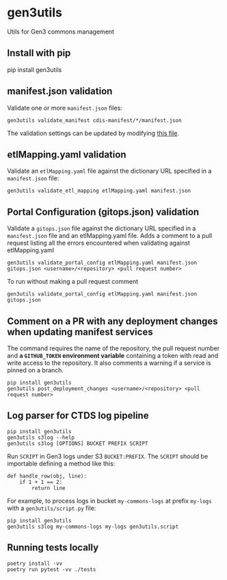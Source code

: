 # gen3utils

Utils for Gen3 commons management

## Install with pip
pip install gen3utils

## manifest.json validation

Validate one or more `manifest.json` files:
```
gen3utils validate_manifest cdis-manifest/*/manifest.json
```

The validation settings can be updated by modifying [this file](gen3utils/manifest/validation_config.yaml).

## etlMapping.yaml validation

Validate an `etlMapping.yaml` file against the dictionary URL specified in a `manifest.json` file:
```
gen3utils validate_etl_mapping etlMapping.yaml manifest.json
```

## Portal Configuration (gitops.json) validation

Validate a `gitops.json` file against the dictionary URL specified in a `manifest.json` file and an etlMapping.yaml file. Adds a comment to a pull request listing all the errors encountered when validating against etlMapping.yaml
```
gen3utils validate_portal_config etlMapping.yaml manifest.json gitops.json <username>/<repository> <pull request number>
```
To run without making a pull request comment
```
gen3utils validate_portal_config etlMapping.yaml manifest.json gitops.json
```


## Comment on a PR with any deployment changes when updating manifest services

The command requires the name of the repository, the pull request number and **a `GITHUB_TOKEN` environment variable** containing a token with read and write access to the repository. It also comments a warning if a service is pinned on a branch.
```
pip install gen3utils
gen3utils post_deployment_changes <username>/<repository> <pull request number>
```

## Log parser for CTDS log pipeline

```
pip install gen3utils
gen3utils s3log --help
gen3utils s3log [OPTIONS] BUCKET PREFIX SCRIPT
```

Run `SCRIPT` in Gen3 logs under S3 `BUCKET:PREFIX`. The `SCRIPT` should be importable defining a method like this:
```
def handle_row(obj, line):
    if 1 + 1 == 2:
        return line
```

For example, to process logs in bucket `my-commons-logs` at prefix `my-logs` with a `gen3utils/script.py` file:
```
pip install gen3utils
gen3utils s3log my-commons-logs my-logs gen3utils.script
```

## Running tests locally

```
poetry install -vv
poetry run pytest -vv ./tests
```
